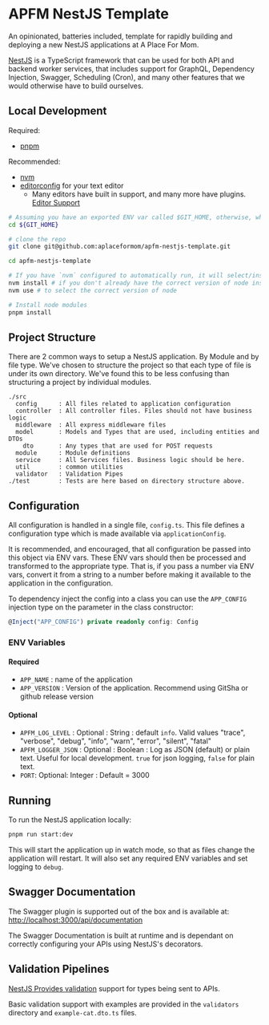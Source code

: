 # APFM NestJS Template

An opinionated, batteries included, template for rapidly building and deploying a new NestJS applications at A Place For Mom.

[NestJS](https://nestjs.com/) is a TypeScript framework that can be used for both API and backend worker services,
that includes support for GraphQL, Dependency Injection, Swagger, Scheduling (Cron), and many other features that we
would otherwise have to build ourselves.

## Local Development

Required:

* [pnpm](https://pnpm.io/)

Recommended:

* [nvm](https://github.com/nvm-sh/nvm)
* [editorconfig](https://editorconfig.org/) for your text editor
  * Many editors have built in support, and many more have plugins. [Editor Support](https://editorconfig.org/#pre-installed)

```bash
# Assuming you have an exported ENV var called $GIT_HOME, otherwise, where ever you keep your git repos
cd ${GIT_HOME}

# clone the repo
git clone git@github.com:aplaceformom/apfm-nestjs-template.git

cd apfm-nestjs-template

# If you have `nvm` configured to automatically run, it will select/install the proper version of node. otherwise run
nvm install # if you don't already have the correct version of node installed
nvm use # to select the correct version of node

# Install node modules
pnpm install
```

## Project Structure

There are 2 common ways to setup a NestJS application. By Module and by file type. We've chosen to structure the
project so that each type of file is under its own directory. We've found this to be less confusing than structuring
a project by individual modules.

```text
./src
  config      : All files related to application configuration
  controller  : All controller files. Files should not have business logic
  middleware  : All express middleware files
  model       : Models and Types that are used, including entities and DTOs
    dto       : Any types that are used for POST requests
  module      : Module definitions
  service     : All Services files. Business logic should be here.
  util        : common utilities
  validator   : Validation Pipes
./test        : Tests are here based on directory structure above.
```

## Configuration

All configuration is handled in a single file, `config.ts`. This file defines a configuration type which is made available via `applicationConfig`.

It is recommended, and encouraged, that all configuration be passed into this object via ENV vars. These ENV vars
should then be processed and transformed to the appropriate type. That is, if you pass a number via ENV vars, convert
it from a string to a number before making it available to the application in the configuration.

To dependency inject the config into a class you can use the `APP_CONFIG` injection type on the parameter in the
class constructor:

```typescript
@Inject("APP_CONFIG") private readonly config: Config
```

### ENV Variables

#### Required

* `APP_NAME` : name of the application
* `APP_VERSION` : Version of the application. Recommend using GitSha or github release version

#### Optional

* `APFM_LOG_LEVEL` : Optional : String : default `info`. Valid values "trace", "verbose", "debug", "info", "warn", "error", "silent", "fatal"
* `APFM_LOGGER_JSON` : Optional : Boolean : Log as JSON (default) or plain text. Useful for local development. `true` for json logging, `false` for plain text.
* `PORT`: Optional: Integer : Default = 3000

## Running

To run the NestJS application locally:

```bash
pnpm run start:dev
```

This will start the application up in watch mode, so that as files change the application will restart.
It will also set any required ENV variables and set logging to `debug`.

## Swagger Documentation

The Swagger plugin is supported out of the box and is available at: [http://localhost:3000/api/documentation](http://localhost:3000/api/documentation)

The Swagger Documentation is built at runtime and is dependant on correctly configuring your APIs using
NestJS's decorators.

## Validation Pipelines

[NestJS Provides validation](https://docs.nestjs.com/techniques/validation) support for types being sent to APIs.

Basic validation support with examples are provided in the `validators` directory and `example-cat.dto.ts` files.
